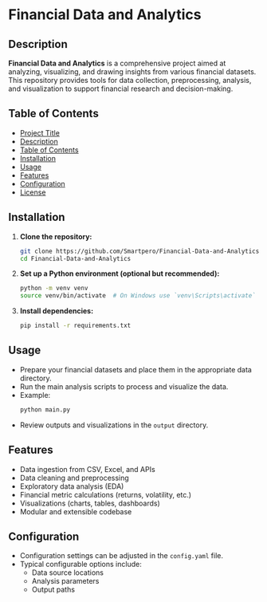 # Financial Data and Analytics

## Description

**Financial Data and Analytics** is a comprehensive project aimed at analyzing, visualizing, and drawing insights from various financial datasets. This repository provides tools for data collection, preprocessing, analysis, and visualization to support financial research and decision-making.

## Table of Contents

- [Project Title](#financial-data-and-analytics)
- [Description](#description)
- [Table of Contents](#table-of-contents)
- [Installation](#installation)
- [Usage](#usage)
- [Features](#features)
- [Configuration](#configuration)
- [License](#license)

## Installation

1. **Clone the repository:**
   ```bash
   git clone https://github.com/Smartpero/Financial-Data-and-Analytics.git
   cd Financial-Data-and-Analytics
   ```

2. **Set up a Python environment (optional but recommended):**
   ```bash
   python -m venv venv
   source venv/bin/activate  # On Windows use `venv\Scripts\activate`
   ```

3. **Install dependencies:**
   ```bash
   pip install -r requirements.txt
   ```

## Usage

- Prepare your financial datasets and place them in the appropriate data directory.
- Run the main analysis scripts to process and visualize the data.
- Example:
  ```bash
  python main.py
  ```
- Review outputs and visualizations in the `output` directory.

## Features

- Data ingestion from CSV, Excel, and APIs
- Data cleaning and preprocessing
- Exploratory data analysis (EDA)
- Financial metric calculations (returns, volatility, etc.)
- Visualizations (charts, tables, dashboards)
- Modular and extensible codebase

## Configuration

- Configuration settings can be adjusted in the `config.yaml` file.
- Typical configurable options include:
  - Data source locations
  - Analysis parameters
  - Output paths


